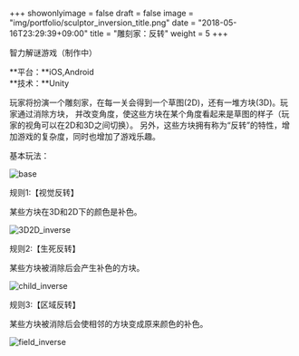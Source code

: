 +++
showonlyimage = false
draft = false
image = "img/portfolio/sculptor_inversion_title.png"
date = "2018-05-16T23:29:39+09:00"
title = "雕刻家：反转"
weight = 5
+++

智力解谜游戏（制作中）
<!--more-->

**平台：**iOS,Android<br>
**技术：**Unity

玩家将扮演一个雕刻家，在每一关会得到一个草图(2D)，还有一堆方块(3D)。玩家通过消除方块，
并改变角度，使这些方块在某个角度看起来是草图的样子（玩家的视角可以在2D和3D之间切换）。
另外，这些方块拥有称为“反转”的特性，增加游戏的复杂度，同时也增加了游戏乐趣。

基本玩法：

![base](/img/portfolio/base.gif)

规则1:【视觉反转】

某些方块在3D和2D下的颜色是补色。

![3D2D_inverse](/img/portfolio/3D2D_inverse.gif)

规则2:【生死反转】

某些方块被消除后会产生补色的方块。

![child_inverse](/img/portfolio/child_inverse.gif)

规则3:【区域反转】

某些方块被消除后会使相邻的方块变成原来颜色的补色。

![field_inverse](/img/portfolio/field_inverse.gif)